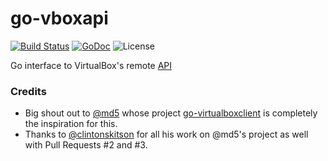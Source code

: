 # go-vboxapi
[![Build Status][travis-badge]](https://travis-ci.org/blacktop/go-vboxapi)
[![GoDoc](https://godoc.org/github.com/blacktop/go-vboxapi?status.svg)](https://godoc.org/github.com/blacktop/go-vboxapi)
![License][license]  

Go interface to VirtualBox's remote [API](https://www.virtualbox.org/sdkref/)

### Credits
 - Big shout out to [@md5](https://github.com/md5) whose project [go-virtualboxclient](https://github.com/appropriate/go-virtualboxclient) is completely the inspiration for this.  
 - Thanks to [@clintonskitson](https://github.com/clintonskitson) for all his work on @md5's project as well with Pull Requests #2 and #3.

[travis-badge]: https://travis-ci.org/blacktop/go-vboxapi.svg?branch=master
[license]: https://img.shields.io/github/license/blacktop/go-vboxapi.svg
